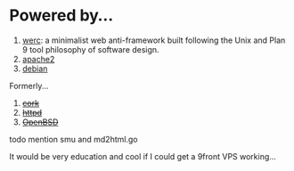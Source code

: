 # Powered by…

1. [werc](http://werc.cat-v.org): a minimalist web anti-framework built following the Unix and Plan 9 tool philosophy of software design.
2. [apache2](//httpd.apache.org)
3. [debian](//debian.org)

Formerly...

1. <s>[cork](../cork)</s>
2. <s>[httpd](../cork)</s>
3. <s>[OpenBSD](../cork)</s>

todo mention smu and md2html.go

It would be very education and cool if I could get a 9front VPS working...

